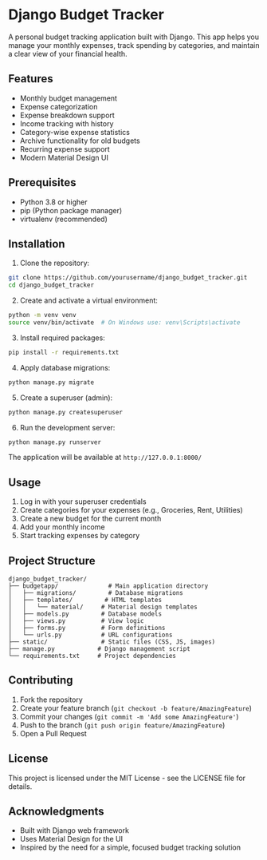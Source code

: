 # Django Budget Tracker

A personal budget tracking application built with Django. This app helps you manage your monthly expenses, track spending by categories, and maintain a clear view of your financial health.

## Features

- Monthly budget management
- Expense categorization
- Expense breakdown support
- Income tracking with history
- Category-wise expense statistics
- Archive functionality for old budgets
- Recurring expense support
- Modern Material Design UI

## Prerequisites

- Python 3.8 or higher
- pip (Python package manager)
- virtualenv (recommended)

## Installation

1. Clone the repository:
```bash
git clone https://github.com/yourusername/django_budget_tracker.git
cd django_budget_tracker
```

2. Create and activate a virtual environment:
```bash
python -m venv venv
source venv/bin/activate  # On Windows use: venv\Scripts\activate
```

3. Install required packages:
```bash
pip install -r requirements.txt
```

4. Apply database migrations:
```bash
python manage.py migrate
```

5. Create a superuser (admin):
```bash
python manage.py createsuperuser
```

6. Run the development server:
```bash
python manage.py runserver
```

The application will be available at `http://127.0.0.1:8000/`

## Usage

1. Log in with your superuser credentials
2. Create categories for your expenses (e.g., Groceries, Rent, Utilities)
3. Create a new budget for the current month
4. Add your monthly income
5. Start tracking expenses by category

## Project Structure

```
django_budget_tracker/
├── budgetapp/              # Main application directory
│   ├── migrations/         # Database migrations
│   ├── templates/         # HTML templates
│   │   └── material/     # Material design templates
│   ├── models.py         # Database models
│   ├── views.py          # View logic
│   ├── forms.py          # Form definitions
│   └── urls.py           # URL configurations
├── static/               # Static files (CSS, JS, images)
├── manage.py            # Django management script
└── requirements.txt     # Project dependencies
```

## Contributing

1. Fork the repository
2. Create your feature branch (`git checkout -b feature/AmazingFeature`)
3. Commit your changes (`git commit -m 'Add some AmazingFeature'`)
4. Push to the branch (`git push origin feature/AmazingFeature`)
5. Open a Pull Request

## License

This project is licensed under the MIT License - see the LICENSE file for details.

## Acknowledgments

- Built with Django web framework
- Uses Material Design for the UI
- Inspired by the need for a simple, focused budget tracking solution
